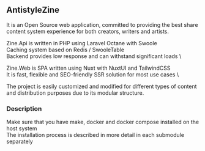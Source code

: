 ## AntistyleZine 

It is an Open Source web application, committed to providing the best share content system experience for both creators, writers and artists.

Zine.Api is written in PHP using Laravel Octane with Swoole \
Caching system based on Redis / SwooleTable\
Backend provides low response and can withstand significant loads \


Zine.Web is SPA written using Nuxt with NuxtUI and TailwindCSS \
It is fast, flexible and SEO-friendly SSR solution for most use cases \

The project is easily customized and modified for different types of content and distribution purposes due to its modular structure.

### Description

Make sure that you have make, docker and docker compose installed on the host system \
The installation process is described in more detail in each submodule separately
